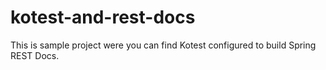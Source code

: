 # kotest-and-rest-docs

This is sample project were you can find Kotest configured to build Spring REST Docs.
